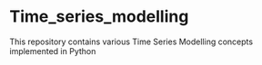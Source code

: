 # Time_series_modelling
This repository contains various Time Series Modelling concepts implemented in Python
